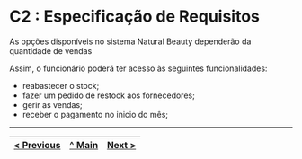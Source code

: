 # C2 : Especificação de Requisitos

As opções disponíveis no sistema Natural Beauty dependerão da quantidade de vendas

Assim, o funcionário poderá ter acesso às seguintes funcionalidades: 

- reabastecer o stock; 
- fazer um pedido de restock aos fornecedores; 
- gerir as vendas; 
- receber o pagamento no inicio do mês;



---
[< Previous](rei01.md) | [^ Main](https://github.com/exemploTrabalho/reportSIBD01/) | [Next >](rei03.md)
:--- | :---: | ---: 

